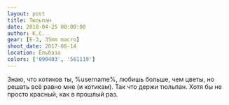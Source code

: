 ```yaml
---
layout: post
title: Тюльпан
date: 2018-04-25 00:00:00
author: К.С.
gear: [E-3, 35mm macro]
shoot_date: 2017-06-14
location: Ёльбаза
colors: ['090403', '561119']
---
```

Знаю, что котиков ты, %username%, любишь больше, чем цветы, но решать всё равно мне (и котикам). Так что держи тюльпан. Хотя бы не просто красный, как в прошлый раз.
